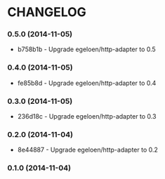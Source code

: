 # CHANGELOG

### 0.5.0 (2014-11-05)

 * b758b1b - Upgrade egeloen/http-adapter to 0.5

### 0.4.0 (2014-11-05)

 * fe85b8d - Upgrade egeloen/http-adapter to 0.4

### 0.3.0 (2014-11-05)

 * 236d18c - Upgrade egeloen/http-adapter to 0.3

### 0.2.0 (2014-11-04)

 * 8e44887 - Upgrade egeloen/http-adapter to 0.2

### 0.1.0 (2014-11-04)
